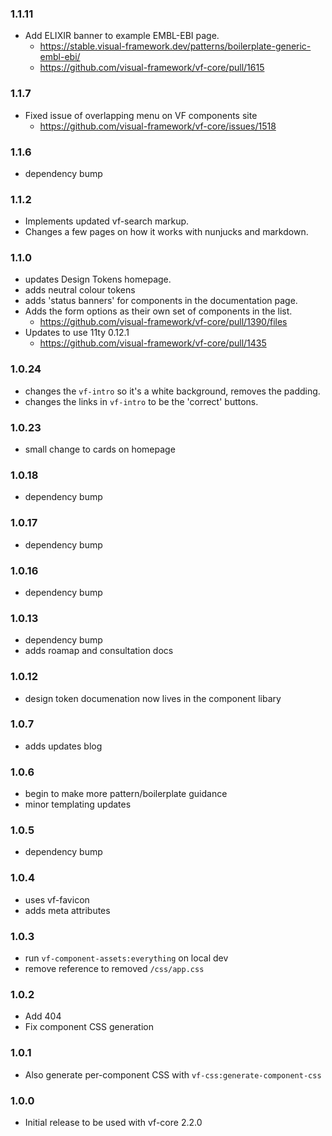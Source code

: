 ### 1.1.11

* Add ELIXIR banner to example EMBL-EBI page.
  * https://stable.visual-framework.dev/patterns/boilerplate-generic-embl-ebi/
  * https://github.com/visual-framework/vf-core/pull/1615

### 1.1.7

* Fixed issue of overlapping menu on VF components site
  * https://github.com/visual-framework/vf-core/issues/1518

### 1.1.6

* dependency bump
### 1.1.2

* Implements updated vf-search markup.
* Changes a few pages on how it works with nunjucks and markdown.

### 1.1.0

* updates Design Tokens homepage.
* adds neutral colour tokens
* adds 'status banners' for components in the documentation page.
* Adds the form options as their own set of components in the list.
  * https://github.com/visual-framework/vf-core/pull/1390/files
* Updates to use 11ty 0.12.1
  * https://github.com/visual-framework/vf-core/pull/1435

### 1.0.24

* changes the `vf-intro` so it's a white background, removes the padding.
* changes the links in `vf-intro` to be the 'correct' buttons.

### 1.0.23

* small change to cards on homepage
### 1.0.18

* dependency bump

### 1.0.17

* dependency bump
### 1.0.16

* dependency bump

### 1.0.13

* dependency bump
* adds roamap and consultation docs

### 1.0.12

* design token documenation now lives in the component libary

### 1.0.7

* adds updates blog

### 1.0.6

* begin to make more pattern/boilerplate guidance
* minor templating updates

### 1.0.5

* dependency bump

### 1.0.4

* uses vf-favicon
* adds meta attributes

### 1.0.3

* run `vf-component-assets:everything` on local dev
* remove reference to removed `/css/app.css`

### 1.0.2

* Add 404
* Fix component CSS generation

### 1.0.1

* Also generate per-component CSS with `vf-css:generate-component-css`

### 1.0.0

* Initial release to be used with vf-core 2.2.0
